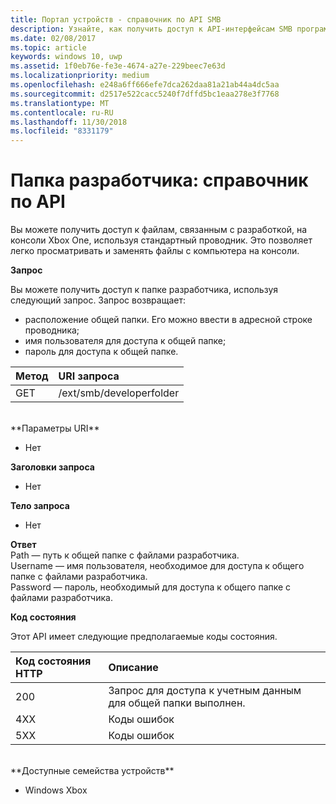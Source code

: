 ```yaml
---
title: Портал устройств - справочник по API SMB
description: Узнайте, как получить доступ к API-интерфейсам SMB программными средствами.
ms.date: 02/08/2017
ms.topic: article
keywords: windows 10, uwp
ms.assetid: 1f0eb76e-fe3e-4674-a27e-229beec7e63d
ms.localizationpriority: medium
ms.openlocfilehash: e248a6ff666efe7dca262daa81a21ab44a4dc5aa
ms.sourcegitcommit: d2517e522cacc5240f7dffd5bc1eaa278e3f7768
ms.translationtype: MT
ms.contentlocale: ru-RU
ms.lasthandoff: 11/30/2018
ms.locfileid: "8331179"
---
```

# <a name="developer-folder-api-reference"></a>Папка разработчика: справочник по API   
Вы можете получить доступ к файлам, связанным с разработкой, на консоли Xbox One, используя стандартный проводник. Это позволяет легко просматривать и заменять файлы с компьютера на консоли.

**Запрос**

Вы можете получить доступ к папке разработчика, используя следующий запрос. Запрос возвращает:    
* расположение общей папки. Его можно ввести в адресной строке проводника;
* имя пользователя для доступа к общей папке;
* пароль для доступа к общей папке.

Метод      | URI запроса
:------     | :-----
GET | /ext/smb/developerfolder
<br />
**Параметры URI**

- Нет

**Заголовки запроса**

- Нет

**Тело запроса**

- Нет

**Ответ**   
Path — путь к общей папке с файлами разработчика.   
Username — имя пользователя, необходимое для доступа к общего папке с файлами разработчика.   
Password — пароль, необходимый для доступа к общего папке с файлами разработчика.   

**Код состояния**

Этот API имеет следующие предполагаемые коды состояния.

Код состояния HTTP      | Описание
:------     | :-----
200 | Запрос для доступа к учетным данным для общей папки выполнен.
4XX | Коды ошибок
5XX | Коды ошибок
<br />
**Доступные семейства устройств**

* Windows Xbox
